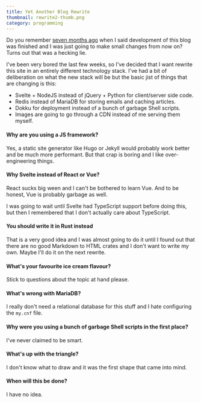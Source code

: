 ```yaml
---
title: Yet Another Blog Rewrite
thumbnail: rewrite2-thumb.png
category: programming
---
```


Do you remember [seven months ago](/article/blog2_release) when I said
development of this blog was finished and I was just going to make small
changes from now on? Turns out that was a hecking lie.

I've been very bored the last few weeks, so I've decided that I want rewrite
this site in an entirely different technology stack. I've had a bit of
deliberation on what the new stack will be but the basic jist of things that
are changing is this:

* Svelte + NodeJS instead of jQuery + Python for client/server side code.
* Redis instead of MariaDB for storing emails and caching articles.
* Dokku for deployment instead of a bunch of garbage Shell scripts.
* Images are going to go through a CDN instead of me serving them myself.

#### Why are you using a JS framework?

Yes, a static site generator like Hugo or Jekyll would probably work better
and be much more performant. But that crap is boring and I like
over-engineering things.

#### Why Svelte instead of React or Vue?

React sucks big ween and I can't be bothered to learn Vue. And to be honest,
Vue is probably garbage as well.

I was going to wait until Svelte had TypeScript support before doing this, but
then I remembered that I don't actually care about TypeScript.

#### You should write it in Rust instead

That is a very good idea and I was almost going to do it until I found out
that there are no good Markdown to HTML crates and I don't want to write my
own. Maybe I'll do it on the next rewrite.

#### What's your favourite ice cream flavour?

Stick to questions about the topic at hand please.

#### What's wrong with MariaDB?

I really don't need a relational database for this stuff and I hate
configuring the `my.cnf` file.

#### Why were you using a bunch of garbage Shell scripts in the first place?

I've never claimed to be smart.

#### What's up with the triangle?

I don't know what to draw and it was the first shape that came into mind.

#### When will this be done?

I have no idea.
